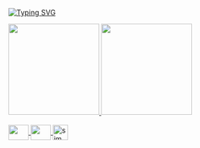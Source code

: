 <a href="https://git.io/typing-svg"><img src="https://readme-typing-svg.demolab.com?font=Fira+Code&pause=1000&color=F7F7F7&center=true&vCenter=true&random=false&width=435&lines=Hello+Friend..;Nice+to+meet+you+!" alt="Typing SVG" /></a>
<div>
  <a href="https://github.com/sidegouth/">
    <img height="180em" src="https://github-readme-stats.vercel.app/api?username=sidegouth&show_icons=true&theme=dark&include_all_commits=true&count_private=true"/>
    <img height="180em" src="https://github-readme-stats.vercel.app/api/top-langs/?username=sidegouth&layout=compact&langs_count=168&theme=dark"/>
</div>

<div style="display: inline_block"><br>
    <img align="center" height="30" width="40" src="https://cdn.jsdelivr.net/gh/devicons/devicon/icons/bash/bash-original.svg"/>
    <img align="center" height="30" width="40" src="https://cdn.jsdelivr.net/gh/devicons/devicon/icons/c/c-original.svg" />
  <img align="center" alt="sim eu uso debian" height="30" widht="40" src="https://cdn.jsdelivr.net/gh/devicons/devicon/icons/debian/debian-original.svg" />
</div>
